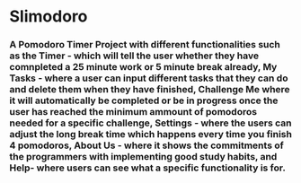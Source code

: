 # Slimodoro
 
### A Pomodoro Timer Project with different functionalities such as the Timer - which will tell the user whether they have comnpleted a 25 minute work or 5 minute break already, My Tasks - where a user can input different tasks that they can do and delete them when they have finished, Challenge Me where it will automatically be completed or be in progress once the user has reached the minimum ammount of pomodoros needed for a specific challenge, Settings - where the users can adjust the long break time which happens every time you finish 4 pomodoros, About Us - where it shows the commitments of the programmers with implementing good study habits, and Help- where users can see what a specific functionality is for.
